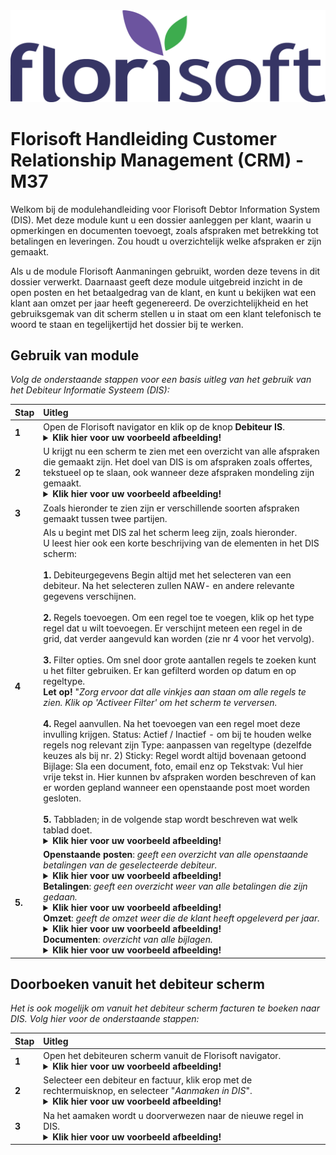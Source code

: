 <img src="../../fslogo.png">

# Florisoft Handleiding Customer Relationship Management (CRM) - M37

Welkom bij de modulehandleiding voor Florisoft Debtor Information System (DIS). Met deze module kunt u een dossier aanleggen per klant, waarin u opmerkingen en documenten toevoegt, zoals afspraken met betrekking tot betalingen en leveringen. Zou houdt u overzichtelijk welke afspraken er zijn gemaakt.

Als u de module Florisoft Aanmaningen gebruikt, worden deze tevens in dit dossier verwerkt. Daarnaast geeft deze module uitgebreid inzicht in de open posten en het betaalgedrag van de klant, en kunt u bekijken wat een klant aan omzet per jaar heeft gegenereerd. De overzichtelijkheid en het gebruiksgemak van dit scherm stellen u in staat om een klant telefonisch te woord te staan en tegelijkertijd het dossier bij te werken.

## Gebruik van module

*Volg de onderstaande stappen voor een basis uitleg van het gebruik van het Debiteur Informatie Systeem (DIS):*

|Stap|Uitleg|
|:--|:--|
|**1**|Open de Florisoft navigator en klik op de knop **Debiteur IS**.<details><summary><b>Klik hier voor uw voorbeeld afbeelding!</b></summary><img src=".Customer RelationShip Mangement NL/media/image2.png"></details>|
|**2**|U krijgt nu een scherm te zien met een overzicht van alle afspraken die gemaakt zijn. Het doel van DIS is om afspraken zoals offertes, tekstueel op te slaan, ook wanneer deze afspraken mondeling zijn gemaakt.<details><summary><b>Klik hier voor uw voorbeeld afbeelding!</b></summary><img src=".Customer RelationShip Mangement NL/media/image3.png"></details>|
|**3**|Zoals hieronder te zien zijn er verschillende soorten afspraken gemaakt tussen twee partijen.|
|**4**|Als u begint met DIS zal het scherm leeg zijn, zoals hieronder.<br>U leest hier ook een korte beschrijving van de elementen in het DIS scherm:<br><br>**1.** Debiteurgegevens Begin altijd met het selecteren van een debiteur. Na het selecteren zullen NAW- en andere relevante gegevens verschijnen.<br><br>**2.** Regels toevoegen. Om een regel toe te voegen, klik op het type regel dat u wilt toevoegen. Er verschijnt meteen een regel in de grid, dat verder aangevuld kan worden (zie nr 4 voor het vervolg).<br><br>**3.** Filter opties. Om snel door grote aantallen regels te zoeken kunt u het filter gebruiken. Er kan gefilterd worden op datum en op regeltype. <br>**Let op!** "*Zorg ervoor dat alle vinkjes aan staan om alle regels te zien. Klik op 'Activeer Filter' om het scherm te verversen.*<br><br>**4.** Regel aanvullen. Na het toevoegen van een regel moet deze invulling krijgen. Status: Actief / Inactief - om bij te houden welke regels nog relevant zijn Type: aanpassen van regeltype (dezelfde keuzes als bij nr. 2) Sticky: Regel wordt altijd bovenaan getoond Bijlage: Sla een document, foto, email enz op Tekstvak: Vul hier vrije tekst in. Hier kunnen bv afspraken worden beschreven of kan er worden gepland wanneer een openstaande post moet worden gesloten.<br><br> **5.** Tabbladen; in de volgende stap wordt beschreven wat welk tablad doet. <details><summary><b>Klik hier voor uw voorbeeld afbeelding!</b></summary><img src=".Customer RelationShip Mangement NL/media/image4.png"></details>|
|**5.**|**Openstaande posten**: *geeft een overzicht van alle openstaande betalingen van de geselecteerde debiteur.*<details><summary><b>Klik hier voor uw voorbeeld afbeelding!</b></summary><img src=".Customer RelationShip Mangement NL/media/image5.png"></details>**Betalingen**: *geeft een overzicht weer van alle betalingen die zijn gedaan.*<details><summary><b>Klik hier voor uw voorbeeld afbeelding!</b></summary><img src=".Customer RelationShip Mangement NL/media/image6.png"></details>**Omzet**: *geeft de omzet weer die de klant heeft opgeleverd per jaar.*<details><summary><b>Klik hier voor uw voorbeeld afbeelding!</b></summary><img src=".Customer RelationShip Mangement NL/media/image7.png"></details>**Documenten**: *overzicht van alle bijlagen.*<details><summary><b>Klik hier voor uw voorbeeld afbeelding!</b></summary><img src=".Customer RelationShip Mangement NL/media/image8.png"></details>|


## Doorboeken vanuit het debiteur scherm

*Het is ook mogelijk om vanuit het debiteur scherm facturen te boeken naar DIS. Volg hier voor de onderstaande stappen:*

|Stap|Uitleg|
|:--|:--|
|**1**|Open het debiteuren scherm vanuit de Florisoft navigator.<details><summary><b>Klik hier voor uw voorbeeld afbeelding!</b></summary><img src=".Customer RelationShip Mangement NL/media/image9.png"></details>|
|**2**|Selecteer een debiteur en factuur, klik erop met de rechtermuisknop, en selecteer "*Aanmaken in DIS*".<details><summary><b>Klik hier voor uw voorbeeld afbeelding!</b></summary><img src=".Customer RelationShip Mangement NL/media/image10.png"></details>|
|**3**|Na het aamaken wordt u doorverwezen naar de nieuwe regel in DIS.<details><summary><b>Klik hier voor uw voorbeeld afbeelding!</b></summary><img src=".Customer RelationShip Mangement NL/media/image11.gif"></details>|
